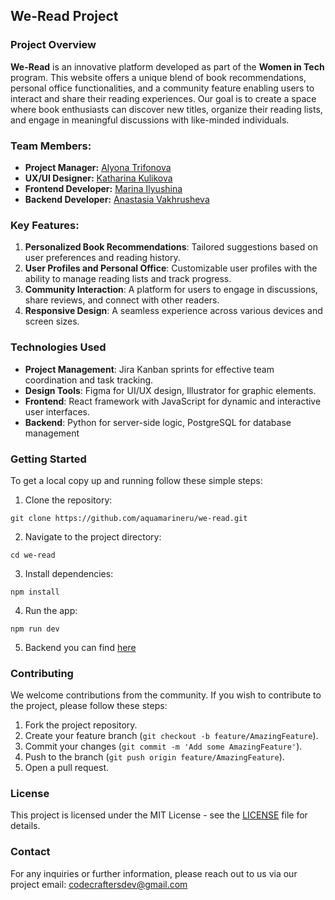 ## We-Read Project

### Project Overview
**We-Read** is an innovative platform developed as part of the **Women in Tech** program. This website offers a unique blend of book recommendations, personal office functionalities, and a community feature enabling users to interact and share their reading experiences. Our goal is to create a space where book enthusiasts can discover new titles, organize their reading lists, and engage in meaningful discussions with like-minded individuals.

### Team Members:
- **Project Manager:** [Alyona Trifonova](https://www.linkedin.com/in/trifonova-alyona/)
- **UX/UI Designer:** [Katharina Kulikova](https://www.linkedin.com/in/katharina-kulikova/)
- **Frontend Developer:** [Marina Ilyushina](https://www.linkedin.com/in/ilyushina/)
- **Backend Developer:** [Anastasia Vakhrusheva](https://github.com/KetKode)

### Key Features:

1. **Personalized Book Recommendations**: Tailored suggestions based on user preferences and reading history.
2. **User Profiles and Personal Office**: Customizable user profiles with the ability to manage reading lists and track progress.
3. **Community Interaction**: A platform for users to engage in discussions, share reviews, and connect with other readers.
4. **Responsive Design**: A seamless experience across various devices and screen sizes.

### Technologies Used
- **Project Management**: Jira Kanban sprints for effective team coordination and task tracking.
- **Design Tools**: Figma for UI/UX design, Illustrator for graphic elements.
- **Frontend**: React framework with JavaScript for dynamic and interactive user interfaces.
- **Backend**: Python for server-side logic, PostgreSQL for database management

### Getting Started
To get a local copy up and running follow these simple steps:

1. Clone the repository:

````
git clone https://github.com/aquamarineru/we-read.git
````
2. Navigate to the project directory:
````
cd we-read
`````
3. Install dependencies:
````
npm install
````
4. Run the app:
````
npm run dev
````
5. Backend you can find [here](https://github.com/KetKode/pageturner)

### Contributing
We welcome contributions from the community. If you wish to contribute to the project, please follow these steps:

1. Fork the project repository.
2. Create your feature branch (`git checkout -b feature/AmazingFeature`).
3. Commit your changes (`git commit -m 'Add some AmazingFeature'`).
4. Push to the branch (`git push origin feature/AmazingFeature`).
5. Open a pull request.

### License

This project is licensed under the MIT License - see the [LICENSE](https://github.com/aquamarineru/we-read/LICENSE) file for details.


### Contact
For any inquiries or further information, please reach out to us via our project email: codecraftersdev@gmail.com